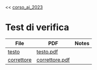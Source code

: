<< [corso_ai_2023](../corso_ai_2023.md)

# Test di verifica

| File                        | PDF                              | Notes |
| --------------------------- | -------------------------------- | ----- |
| [testo](testo.md)           | [testo.pdf](testo.pdf)           |       |
| [correttore](correttore.md) | [correttore.pdf](correttore.pdf) |       |

